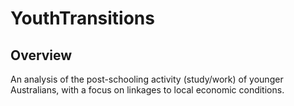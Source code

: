 # YouthTransitions

## Overview
An analysis of the post-schooling activity (study/work) of younger Australians, with a focus on linkages to local economic conditions.

